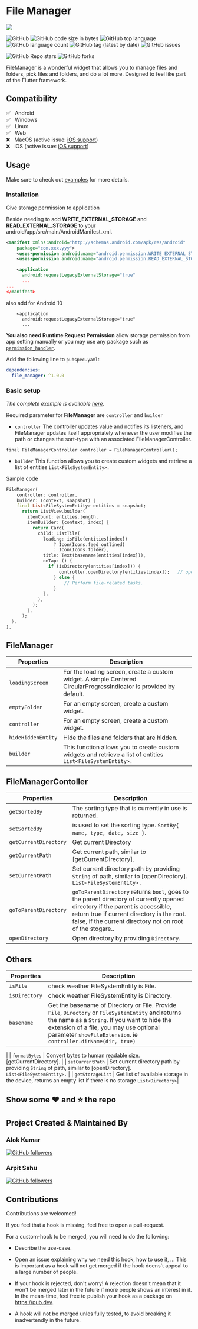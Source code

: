 # File Manager

<img src="https://i.imgur.com/NNaUK60.png"></img>

![GitHub](https://img.shields.io/github/license/DevsOnFlutter/file_manager?style=plastic) ![GitHub code size in bytes](https://img.shields.io/github/languages/code-size/DevsOnFlutter/file_manager?style=plastic) ![GitHub top language](https://img.shields.io/github/languages/top/DevsOnFlutter/file_manager?style=plastic) ![GitHub language count](https://img.shields.io/github/languages/count/DevsOnFlutter/file_manager?style=plastic) ![GitHub tag (latest by date)](https://img.shields.io/github/v/tag/DevsOnFlutter/file_manager?style=plastic) ![GitHub issues](https://img.shields.io/github/issues/DevsOnFlutter/file_manager?style=plastic) 

![GitHub Repo stars](https://img.shields.io/github/stars/DevsOnFlutter/file_manager?style=social) ![GitHub forks](https://img.shields.io/github/forks/DevsOnFlutter/file_manager?style=social)

FileManager is a wonderful widget that allows you to manage files and folders, pick files and folders, and do a lot more.
Designed to feel like part of the Flutter framework.

##  Compatibility

✅ &nbsp; Android </br>
✅ &nbsp; Windows </br>
✅ &nbsp; Linux </br>
✅ &nbsp; Web </br>
❌ &nbsp; MacOS (active issue: [iOS support](https://github.com/DevsOnFlutter/file_manager/issues/8)) </br>
❌ &nbsp; iOS (active issue: [iOS support](https://github.com/DevsOnFlutter/file_manager/issues/7)) </br>

## Usage

Make sure to check out [examples](https://github.com/DevsOnFlutter/file_manager/blob/main/example/lib/main.dart) for more details.

### Installation

Give storage permission to application

Beside needing to add **WRITE_EXTERNAL_STORAGE** and **READ_EXTERNAL_STORAGE** to your android/app/src/main/AndroidManifest.xml.

```xml
<manifest xmlns:android="http://schemas.android.com/apk/res/android"
    package="com.xxx.yyy">
    <uses-permission android:name="android.permission.WRITE_EXTERNAL_STORAGE"/>
    <uses-permission android:name="android.permission.READ_EXTERNAL_STORAGE"/>

    <application
      android:requestLegacyExternalStorage="true"   
      ...
...
</manifest>
```
also add for Android 10
```
    <application
      android:requestLegacyExternalStorage="true"   
      ...
```

**You also need Runtime Request Permission**
allow storage permission from app setting manually or you may use any package such as [`permission_handler`](https://pub.dev/packages/permission_handler).

Add the following line to `pubspec.yaml`:

```yaml
dependencies:
  file_manager: ^1.0.0
```

### Basic setup

*The complete example is available [here](https://github.com/DevsOnFlutter/file_manager/blob/main/example/lib/main.dart).*

Required parameter for **FileManager** are `controller` and `builder`
* `controller` The controller updates value and notifies its listeners, and FileManager updates itself appropriately whenever the user modifies the path or changes the sort-type with an associated FileManagerController.
```
final FileManagerController controller = FileManagerController();
```
* `builder` This function allows you to create custom widgets and retrieve a list of entities `List<FileSystemEntity>.`



Sample code
```dart
FileManager(
    controller: controller,
    builder: (context, snapshot) {
    final List<FileSystemEntity> entities = snapshot;
      return ListView.builder(
        itemCount: entities.length,
        itemBuilder: (context, index) {
          return Card(
            child: ListTile(
              leading: isFile(entities[index])
                  ? Icon(Icons.feed_outlined)
                  : Icon(Icons.folder),
              title: Text(basename(entities[index])),
              onTap: () {
                if (isDirectory(entities[index])) {
                    controller.openDirectory(entities[index]);   // open directory
                  } else {
                      // Perform file-related tasks.
                  }
              },
            ),
          );
        },
      );
  },
),
```

## FileManager
|  Properties  |   Description   |
|--------------|-----------------|
| `loadingScreen` | For the loading screen, create a custom widget. A simple Centered CircularProgressIndicator is provided by default. |
| `emptyFolder` | For an empty screen, create a custom widget. |
| `controller` | For an empty screen, create a custom widget. |
| `hideHiddenEntity` | Hide the files and folders that are hidden. |
| `builder` | This function allows you to create custom widgets and retrieve a list of entities `List<FileSystemEntity>.` |

## FileManagerContoller
|  Properties  |   Description   |
|--------------|-----------------|
| `getSortedBy` | The sorting type that is currently in use is returned. |
| `setSortedBy` | is used to set the sorting type. `SortBy{ name, type, date, size }`. |
| `getCurrentDirectory` | Get current Directory |
| `getCurrentPath` | Get current path, similar to [getCurrentDirectory]. |
| `setCurrentPath` | Set current directory path by providing `String` of path, similar to [openDirectory]. `List<FileSystemEntity>.` |
| `goToParentDirectory` | `goToParentDirectory` returns `bool`, goes to the parent directory of currently opened directory if the parent is accessible,  return true if current directory is the root. false, if the current directory not on root of the stogare.. |
| `openDirectory` | Open directory by providing `Directory`. |

## Others
|  Properties  |   Description   |
|--------------|-----------------|
| `isFile` | check weather FileSystemEntity is File. |
| `isDirectory` | check weather FileSystemEntity is Directory. |
| `basename` | Get the basename of Directory or File. Provide `File`, `Directory` or `FileSystemEntity` and returns the name as a `String`. If you want to hide the extension of a file, you may use optional parameter `showFileExtension`. ie ```controller.dirName(dir, true)```
|
| `formatBytes` | Convert bytes to human readable size.[getCurrentDirectory]. |
| `setCurrentPath` | Set current directory path by providing `String` of path, similar to [openDirectory]. `List<FileSystemEntity>.` |
| `getStorageList` | Get list of available storage in the device, returns an empty list if there is no storage `List<Directory>`|

## Show some :heart: and :star: the repo

## Project Created & Maintained By

### Alok Kumar

[![GitHub followers](https://img.shields.io/github/followers/4-alok?style=social)](https://github.com/4-alok/)

### Arpit Sahu

[![GitHub followers](https://img.shields.io/github/followers/Arpit-Sahu?style=social)](https://github.com/Arpit-Sahu/)

## Contributions

Contributions are welcomed!

If you feel that a hook is missing, feel free to open a pull-request.

For a custom-hook to be merged, you will need to do the following:

- Describe the use-case.

-  Open an issue explaining why we need this hook, how to use it, ...
  This is important as a hook will not get merged if the hook doens't appeal to
  a large number of people.

-  If your hook is rejected, don't worry! A rejection doesn't mean that it won't
  be merged later in the future if more people shows an interest in it.
  In the mean-time, feel free to publish your hook as a package on https://pub.dev.

-  A hook will not be merged unles fully tested, to avoid breaking it inadvertendly
  in the future.
